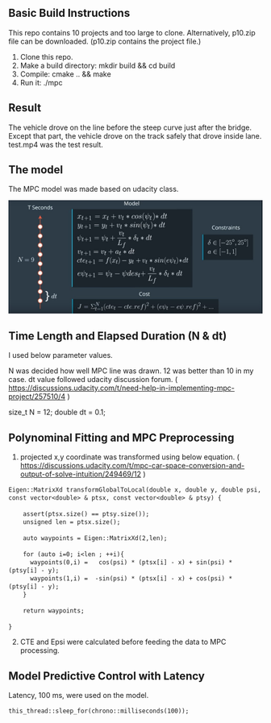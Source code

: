 [//]: # (Image References)
[image0]: ./resources/mpc_model.jpg 

## Basic Build Instructions

This repo contains 10 projects and too large to clone. Alternatively, p10.zip file can be downloaded. (p10.zip contains the project file.)

1. Clone this repo.
2. Make a build directory: mkdir build && cd build
3. Compile: cmake .. && make
4. Run it: ./mpc


## Result

The vehicle drove on the line before the steep curve just after the bridge. Except that part, the vehicle
drove on the track safely that drove inside lane. test.mp4 was the test result.


## The model

The MPC model was made based on udacity class.

![alt text][image0]

## Time Length and Elapsed Duration (N & dt)

I used below parameter values. 

N was decided how well MPC line was drawn. 12 was better than 10 in my case.
dt value followed udacity discussion forum. 
( https://discussions.udacity.com/t/need-help-in-implementing-mpc-project/257510/4 )

size_t N = 12;
double dt = 0.1;


## Polynominal Fitting and MPC Preprocessing

1. projected x,y coordinate was transformed using below equation. 
( https://discussions.udacity.com/t/mpc-car-space-conversion-and-output-of-solve-intuition/249469/12 )



```
Eigen::MatrixXd transformGlobalToLocal(double x, double y, double psi, const vector<double> & ptsx, const vector<double> & ptsy) {

    assert(ptsx.size() == ptsy.size());
    unsigned len = ptsx.size();

    auto waypoints = Eigen::MatrixXd(2,len);

    for (auto i=0; i<len ; ++i){
      waypoints(0,i) =   cos(psi) * (ptsx[i] - x) + sin(psi) * (ptsy[i] - y);
      waypoints(1,i) =  -sin(psi) * (ptsx[i] - x) + cos(psi) * (ptsy[i] - y);  
    } 

    return waypoints;

}
```

2. CTE and Epsi were calculated before feeding the data to MPC processing.


## Model Predictive Control with Latency

Latency, 100 ms, were used on the model.

```
this_thread::sleep_for(chrono::milliseconds(100));
```
